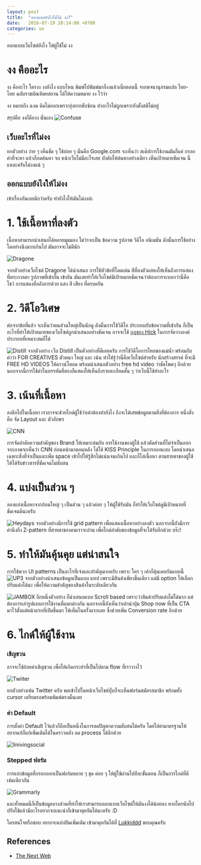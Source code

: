 ```yaml
---
layout: post
title:  "ออกแบบยังไงให้ไม่ งง?"
date:   2016-07-19 20:14:00 +0700
categories: ux
---
```


ออกแบบเว็บไซต์ยังไง ให้ผู้ใช้ไม่ งง

# งง คืออะไร
งง คืออะไร ใครงง งงยังไง แบบไหน พิมพ์ไปพิมพ์มาก็งงแล้วเนี่ยตอนนี้ จากพจนานุกรมแปล ไทย-ไทย ฉบับราชบัณฑิตยสถาน ได้ให้ความหมาย งง ไว้ว่า

งง หมายถึง ฉงน คิดไม่ออกเพราะยุ่งยากซับซ้อน ทําอะไรไม่ถูกเพราะยังตั้งสติไม่อยู่

สรุปคือ งงก็คืองง นั่นเอง
![Confuse](http://i.giphy.com/11RgD13pPrOkxO.gif)

## เว็บอะไรที่ไม่งง
ยกตัวอย่าง ง่าย ๆ เห็นชัด ๆ ใช้บ่อย ๆ นั่นคือ Google.com จะเห็นว่า สเต๊ปการใช้งานมันก็แค่ กรอกคำที่จะหา แล้วก็กดค้นหา จบ หน้าเว็บไม่มีอะไรเลย บังคับให้ค้นหาอย่างเดียว เห็นเป้าหมายชัดเจน นี่แหละครับไม่งงแน่ ๆ

## ออกแบบยังไงให้ไม่งง
เข้าเรื่องกันเลยดีกว่าครับ ทำยังไงให้มันไม่งงล่ะ

# 1. ใช้เนื้อหาที่ลงตัว
เนื้อหาสามารถนำเสนอได้หลายมุมมอง ไม่ว่าจะเป็น ข้อความ รูปภาพ วิดีโอ อนิเมชัน ดังนั้นการใช้อย่างใดอย่างนึงมากเกินไป มันอาจจะไม่ดีนัก

![Dragone](http://cdn1.tnwcdn.com/wp-content/blogs.dir/1/files/2015/03/jerry44-520x256.jpg)

จากตัวอย่างเว็บไซต์​ Dragone ได้นำเสนอ การใช้หัวข้อที่โดดเด่น สีที่ลงตัวแสดงให้เห็นถึงการแสดงที่ตระกาลตา รูปภาพที่เข้ากั๊น เข้ากัน มันเลยทำให้เว็บไซต์มีเป้าหมายชัดเจนว่าต้องการจะบอกว่านี่คือโชว์ การแสดงที่อลังการด้วย แสง สี เสียง ที่ครบครัน

# 2. วิดีโอวิเศษ
ต่อจากข้อที่แล้ว จะเห็นว่าคนส่วนใหญ่เป็นนักดู ดังนั้นการใช้วิดีโอ ประกอบกับข้อความที่เข้ากัน ก็เป็นอะไรที่ทำให้เป้าหมายของเว็บไซต์ถูกนำเสนออย่างชัดเจน อาจจะใช้ [กฎของ Hick](https://www.smashingmagazine.com/2012/02/redefining-hicks-law/) ในการจัดวางองค์ประกอบที่เหมาะสมก็ได้

![Distill](http://cdn1.tnwcdn.com/wp-content/blogs.dir/1/files/2015/03/jerry55-520x249.jpg)
จากตัวอย่าง เว็บ Distill เป็นตัวอย่างที่ดีเลยครับ การใช้วิดีโอการไหลของแม่น้ำ พร้อมกับคำว่า FOR CREATIVES ตัวหนา ใหญ่ และ เน้น ทำให้รู้ว่านี่คือเว็บไซต์สำหรับ นักสร้างสรรค์ ที่จะมี FREE HD VIDEOS ให้ดาวน์โหลด พร้อมนำเสนอตัวอย่าง free hd video ว่าชัดโพดๆ อีกด้วย นอกจากนี้การใช้คำในบรรทัดที่สองก็แสดงให้เห็นถึงรายละเอียดสั้น ๆ ว่าเว็บนี้ใช้ทำอะไร

# 3. เน้นที่เนื้อหา
ลงลึกไปในเนื้อหา เราอาจจะช่วยไกด์ผู้ใช้ว่าเค้าต้องทำยังไง ถึงจะได้เสพข้อมูลตามสิ่งที่ต้องการ หนึ่งสิ่งคือ จัด Layout และ ตัวอักษร

![CNN](http://cdn1.tnwcdn.com/wp-content/blogs.dir/1/files/2015/03/jerry66-520x191.jpg)

การจัดลำดับความสำคัญของ Brand ให้เหมาะสมกับ การใช้งานของผู้ใช้ แล้วตัดส่วนที่ไม่จำเป็นออก จากภาพจะเห็นว่า CNN ก่อนหน้ามาตอนหลัง ได้ใช้ KISS Principle ในการออกแบบ โดยนำเสนอเฉพาะสิ่งที่จำเป็นและเพิ่ม space เข้าไปให้รู้สึกไม่แน่นจนเกินไป และก็ไล่เนื้อหา ตามสายตาของผู้ใช้ ให้ได้รับข่าวสารที่ชัดเจนไม่สับสน

# 4. แบ่งเป็นส่วน ๆ
ลองแบ่งเนื้อหาจากก้อนใหญ่ ๆ เป็นส่วน ๆ แล้วค่อย ๆ ให้ผู้ใช้รับมัน ก็ทำให้เว็บไซต์ดูมีเป้าหมายที่ชัดเจนดีนะครับ

![Heydays](http://cdn1.tnwcdn.com/wp-content/blogs.dir/1/files/2015/03/jerry66-520x191.jpg)
จากตัวอย่างมีการใช้ grid pattern เพื่อแสดงเนื้อหาอย่างลงตัว นอกจากนี้ยังมีการคำนึงถึง Z-pattern ที่สายตาของคนเราจะอ่าน เพื่อไกด์ลำดับของข้อมูลที่จะได้รับอีกด้วย บร๊ะ!

# 5. ทำให้มันคุ้นคุย แต่น่าสนใจ
การใช้พวก UI patterns เป็นอะไรที่เจ๋งและสำคัญมากครับ เพราะ ใคร ๆ เค้าก็คุ้นเคยกันแบบนี้
![UP3](http://cdn1.tnwcdn.com/wp-content/blogs.dir/1/files/2015/03/jerry88-520x318.jpg)
จากตัวอย่างนำเสนอข้อมูลเป็นแบบ แทป เพราะมีสินค้าเพียงชิ้นเดียว แต่มี option ให้เลือกปรับแต่งได้นะ เพื่อให้ความสำคัญของสินค้าในระดับเดียวกัน

![JAMBOX](http://cdn1.tnwcdn.com/wp-content/blogs.dir/1/files/2015/03/jerry99-520x280.jpg)
อีกหนึ่งตัวอย่าง ก็นำเสนอแบบ Scroll based เพราะว่าสินค้าปรับแต่งไม่ได้มาก แต่ต้องการเล่ารูปแบบการใช้งานที่แตกต่างกัน นอกจากนี้ยังเห็นว่าเค้านำปุ่ม Shop now ที่เป็น CTA มาไว้ตั้งแต่หน้าแรกที่เปิดขึ้นมา ให้เห็นในครั้งแรกเลย ซึ่งช่วยเพิ่ม Conversion rate อีกด้วย

# 6. ไกด์ให้ผู้ใช้งาน

### เชิญชวน
อาจจะใช้ถ้อยคำเชิญชวน เพื่อให้เกิดกระทำที่เป็นไปตาม flow ที่เราวางไว้

![Twiiter](http://cdn1.tnwcdn.com/wp-content/blogs.dir/1/files/2015/03/jerry110-520x326.jpg)

ยกตัวอย่างเช่น Twitter ครับ พอเข้าไปในหน้าเว็บไซต์ปุ๊บก็จะเห็นฟอร์มสมัครสมาชิก พร้อมทั้ง cursor เตรียมรอพร้อมพิมพ์ตรงนั้นเลย

### ค่า Default
การตั้งค่า Default ไว้แล้วก็ถือเป็นหนึ่งในการลดปัญหาความสับสนได้ครับ โดยใส่ค่ามาตรฐานให้ อยากแก้ก็แก้เพิ่มเติมได้ในคราวหลัง ลด process ได้อีกด้วย

![linivingsocial](http://cdn1.tnwcdn.com/wp-content/blogs.dir/1/files/2015/03/jerry333-520x309.jpg)

### Stepped ฟอร์ม
การแบ่งข้อมูลที่กรอกออกเป็นฟอร์มหลาย ๆ ชุด ค่อย ๆ ให้ผู้ใช้ผ่านไปทีละขั้นตอน ก็เป็นการไกด์ที่ดีเช่นเดียวกัน

![Grammarly](http://cdn1.tnwcdn.com/wp-content/blogs.dir/1/files/2015/03/jerry444-520x374.png)

และทั้งหมดนี่ก็เป็นข้อมูลบางส่วนที่ทำให้เราสามารถออกแบบเว็บไซต์ให้มันงงได้น้อยลง หากใครนับไปปรับใช้แล้วมีอะไรอยากจะแนะนำก็เข้ามาคุยกันได้นะครับ :D

ใครสนใจหรือชอบ อยากจะแบ่งปันเพิ่มเติม เข้ามาคุยกันได้ที่ [Lukkiddd](http://www.facebook.com/lukkiddd) ขอบคุณครับ

## References
- [The Next Web](http://thenextweb.com/dd/2015/03/08/how-to-reduce-friction-with-good-design/)
